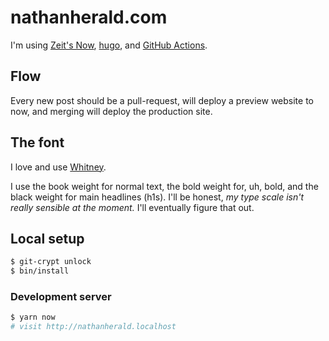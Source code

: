 # nathanherald.com

I'm using [Zeit's Now](https://zeit.co/myobie/nathanherald.com), [hugo](https://gohugo.io/), and [GitHub Actions](/.github/workflows/deploy.yml).

## Flow

Every new post should be a pull-request, will deploy a preview website to now, and merging will deploy the production site.

## The font

I love and use [Whitney](https://www.typography.com/fonts/whitney/overview).

I use the book weight for normal text, the bold weight for, uh, bold, and the black weight for main headlines (h1s). I'll be honest, _my type scale isn't really sensible at the moment._ I'll eventually figure that out.

## Local setup

```sh
$ git-crypt unlock
$ bin/install
```

### Development server

```sh
$ yarn now
# visit http://nathanherald.localhost
```
